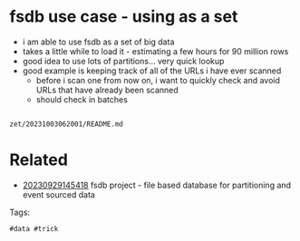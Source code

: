 # fsdb use case - using as a set

- i am able to use fsdb as a set of big data
- takes a little while to load it - estimating a few hours for 90 million rows
- good idea to use lots of partitions... very quick lookup
- good example is keeping track of all of the URLs i have ever scanned
  - before i scan one from now on, i want to quickly check and avoid URLs that have already been scanned
  - should check in batches

```
```

` zet/20231003062001/README.md `

# Related

- [20230929145418](/zet/20230929145418/README.md) fsdb project - file based database for partitioning and event sourced data

Tags:

    #data #trick
